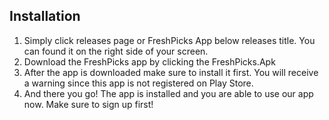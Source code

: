## Installation
1. Simply click releases page or FreshPicks App below releases title. You can found it on the right side of your screen.
2. Download the FreshPicks app by clicking the FreshPicks.Apk
3. After the app is downloaded make sure to install it first. You will receive a warning since this app is not registered on Play Store.
4. And there you go! The app is installed and you are able to use our app now. Make sure to sign up first!
